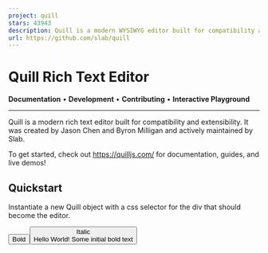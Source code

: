 ```yaml
---
project: quill
stars: 43943
description: Quill is a modern WYSIWYG editor built for compatibility and extensibility
url: https://github.com/slab/quill
---
```


Quill Rich Text Editor
======================

**Documentation** • **Development** • **Contributing** • **Interactive Playground**

* * *

Quill is a modern rich text editor built for compatibility and extensibility. It was created by Jason Chen and Byron Milligan and actively maintained by Slab.

To get started, check out https://quilljs.com/ for documentation, guides, and live demos!

Quickstart
----------

Instantiate a new Quill object with a css selector for the div that should become the editor.

<!-- Include Quill stylesheet -->
<link
  href\="https://cdn.jsdelivr.net/npm/quill@2/dist/quill.snow.css"
  rel\="stylesheet"
/>

<!-- Create the toolbar container -->
<div id\="toolbar"\>
  <button class\="ql-bold"\>Bold</button\>
  <button class\="ql-italic"\>Italic</button\>
</div\>

<!-- Create the editor container -->
<div id\="editor"\>
  <p\>Hello World!</p\>
  <p\>Some initial <strong\>bold</strong\> text</p\>
  <p\><br /></p\>
</div\>

<!-- Include the Quill library -->
<script src\="https://cdn.jsdelivr.net/npm/quill@2/dist/quill.js"\></script\>

<!-- Initialize Quill editor -->
<script\>
  const quill \= new Quill("#editor", {
    theme: "snow",
  });
</script\>

Take a look at the Quill website for more documentation, guides and live playground!

Download
--------

npm install quill

### CDN

<!-- Main Quill library -->
<script src\="https://cdn.jsdelivr.net/npm/quill@2/dist/quill.js"\></script\>

<!-- Theme included stylesheets -->
<link
  href\="https://cdn.jsdelivr.net/npm/quill@2/dist/quill.snow.css"
  rel\="stylesheet"
/>
<link
  href\="https://cdn.jsdelivr.net/npm/quill@2/dist/quill.bubble.css"
  rel\="stylesheet"
/>

<!-- Core build with no theme, formatting, non-essential modules -->
<link
  href\="https://cdn.jsdelivr.net/npm/quill@2/dist/quill.core.css"
  rel\="stylesheet"
/>
<script src\="https://cdn.jsdelivr.net/npm/quill@2/dist/quill.core.js"\></script\>

Community
---------

Get help or stay up to date.

-   Contribute on Issues
-   Ask questions on Discussions

License
-------

BSD 3-clause
